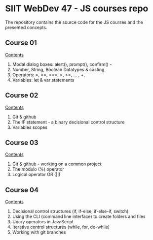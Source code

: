 # SIIT WebDev 47 - JS courses repo

The repository contains the source code for the JS courses and the presented concepts.


## Course 01 
[Contents](https://github.com/siit-webdev-47/js-courses/tree/main/course-01/readme.md)
1. Modal dialog boxes: alert(), prompt(), confirm() - 
2. Number, String, Boolean Datatypes & casting
3. Operators: =, ==, ===, >, >=, ... , +, 
4. Variables: let & var statements

## Course 02
[Contents](https://github.com/siit-webdev-47/js-courses/tree/main/course-02/readme.md)
1. Git & github
2. The IF statement - a binary decisional control structure
3. Variables scopes

## Course 03
[Contents](https://github.com/siit-webdev-47/js-courses/tree/main/course-03/readme.md)
1. Git & github - working on a common project
2. The modulo (%) operator
3. Logical operator OR (||)

## Course 04
[Contents](https://github.com/siit-webdev-47/js-courses/tree/main/course-04/readme.md)
1. Decisional control structures (if, if-else, if-else-if, switch)
2. Using the CLI (command line interface) to create folders and files
3. Unary operators in JavaScript
4. Iterative control structures (while, for, do-while)
5. Working with git branches